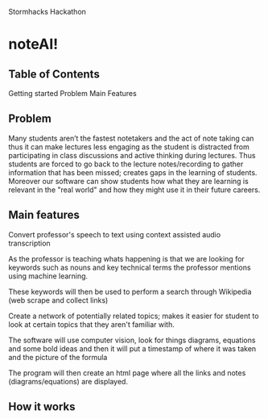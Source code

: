 Stormhacks Hackathon 

# noteAI!

## Table of Contents

Getting started
Problem 
Main Features 

## Problem

Many students aren’t the fastest notetakers and the act of note taking can thus it can make lectures less engaging as the student is distracted from participating in class discussions and active thinking during lectures. Thus students are forced to go back to the lecture notes/recording to gather information that has been missed; creates gaps in the learning of students. Moreover our software can show students how what they are learning is relevant in the "real world" and how they might use it in their future careers. 


## Main features 

Convert professor's speech to text using context assisted audio transcription 

As the professor is teaching whats happening is that we are looking for keywords such as nouns and key technical terms the professor mentions using machine learning. 

These keywords will then be used to perform a search through Wikipedia (web scrape and collect links) 

Create a network of potentially related topics; makes it easier for student to look at certain topics that they aren't familiar with. 

The software will use computer vision, look for things diagrams, equations and some bold ideas and then it will put a timestamp of where it was taken and the picture of the formula  

The program will then create an html page where all the links and notes (diagrams/equations) are displayed.

## How it works
